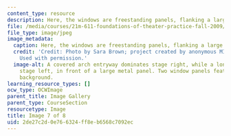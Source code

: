 ```yaml
---
content_type: resource
description: Here, the windows are freestanding panels, flanking a large metal panel.
file: /media/courses/21m-611-foundations-of-theater-practice-fall-2009/2de27c2d0e766324ff8eb6568c7092ec_IMG_0588.jpg
file_type: image/jpeg
image_metadata:
  caption: Here, the windows are freestanding panels, flanking a large metal panel.
  credit: 'Credit: Photo by Sara Brown; project created by anonymous MIT students.
    Used with permission.'
  image-alt: A covered arch entryway dominates stage right, while a long desk sits
    stage left, in front of a large metal panel. Two window panels feature in the
    background.
learning_resource_types: []
ocw_type: OCWImage
parent_title: Image Gallery
parent_type: CourseSection
resourcetype: Image
title: Image 7 of 8
uid: 2de27c2d-0e76-6324-ff8e-b6568c7092ec
---
```

